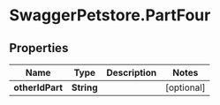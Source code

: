# SwaggerPetstore.PartFour

## Properties
Name | Type | Description | Notes
------------ | ------------- | ------------- | -------------
**otherIdPart** | **String** |  | [optional] 
